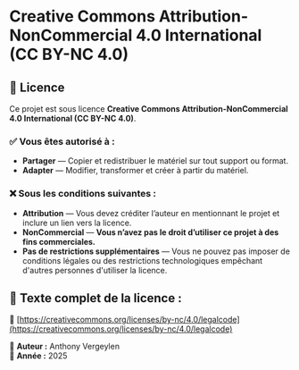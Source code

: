 # Creative Commons Attribution-NonCommercial 4.0 International (CC BY-NC 4.0)

## 📜 Licence

Ce projet est sous licence **Creative Commons Attribution-NonCommercial 4.0 International (CC BY-NC 4.0)**.

### ✅ Vous êtes autorisé à :
- **Partager** — Copier et redistribuer le matériel sur tout support ou format.
- **Adapter** — Modifier, transformer et créer à partir du matériel.

### ❌ Sous les conditions suivantes :
- **Attribution** — Vous devez créditer l’auteur en mentionnant le projet et inclure un lien vers la licence.
- **NonCommercial** — **Vous n’avez pas le droit d’utiliser ce projet à des fins commerciales.**
- **Pas de restrictions supplémentaires** — Vous ne pouvez pas imposer de conditions légales ou des restrictions technologiques empêchant d'autres personnes d'utiliser la licence.

## 🔗 Texte complet de la licence :
🔗 [https://creativecommons.org/licenses/by-nc/4.0/legalcode](https://creativecommons.org/licenses/by-nc/4.0/legalcode)

📌 **Auteur :** Anthony Vergeylen  
📅 **Année :** 2025  
